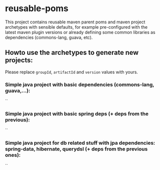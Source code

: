 reusable-poms
=============

This project contains reusable maven parent poms and maven project archetypes with sensible defaults, for example pre-configured with the latest maven plugin versions or already defining some common libraries as dependencies (commons-lang, guava, etc).

**Howto use the archetypes to generate new projects:**
------------------------------------------------------

Please replace `groupId`, `artifactId` and `version` values with yours.

### Simple java project with basic dependencies (commons-lang, guava,...):
``

### Simple java project with basic spring deps (+ deps from the previous):
``

### Simple java project for db related stuff with jpa dependencies: spring-data, hibernate, querydsl (+ deps from the previous ones):
``
